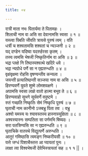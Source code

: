 ```yaml
---
title: ०४

---
```

रात्री माता नभः पितार्यमा ते पितामहः ।  
शिलाची नाम वा असि सा देवानामसि स्वसा ॥ १ ॥  
यस्त्वा पिबति जीवति त्रायसे पुरुषं त्वम् । वति  
धर्त्री च शश्वतामसि शश्वतां च न्यञ्जनी ॥ २ ॥  
यद् दण्डेन यदिष्वा यदरुर्हरसा कृतम् ।  
तस्य त्वमसि भेषजी निष्कृतिर्नाम वा असि ॥ ३ ॥  
भद्रा प्लक्षे नि तिष्ठस्यश्वत्थे खदिरे धवे ।  
भद्रा न्यग्रोधे पर्णे सा न एह्यरुन्धति ॥ ४ ॥  
वृक्षंवृक्षमा रोहसि वृषण्यन्तीव कन्यला ।  
जयन्ती प्रत्यातिष्ठन्ती सञ्जया नाम वा असि ॥ ५ ॥  
हिरण्यवर्णे युवते शुष्मे लोमशवक्षणे ।  
अपामसि स्वसा लाक्षे वातो हात्मा बभूव ते ॥ ६ ॥  
हिरण्यवाहो सुभगे सूर्यवर्णे वपुष्टमे ।  
रुतं गच्छति निष्कृतिः सेमं निष्कृधि पूरुषं ॥ ७ ॥  
घृताची नाम कानीनो ऽजबभ्रु पिता तव । वभ्रु  
अश्वो यमस्य यः श्यावस्तस्य हास्नास्युक्षिता ॥ ८ ॥  
अश्वस्यास्नः सम्पतिता सा पर्णमभि षिष्यदः ।  
सरा पतत्रिण्यसि सा न एह्यरुन्धति ॥ ९ ॥  
घृताचिके वातरथे विद्युत्पर्णे अरुन्धति ।  
आतुरं गमिष्ठासि त्वमङ्ग निष्करीयसी ॥ १० ॥  
यत्ते जग्धं पिशाचैस्तत्त आ प्यायतां पुनः ।  
लाक्षा त्वा विश्वभेषजी देवेभिस्त्रायतां सह ॥ १ १ || ।  